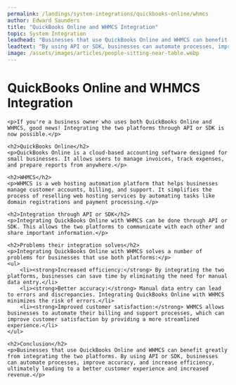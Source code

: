 ```yaml
---
permalink: /landings/system-integrations/quickbooks-online/whmcs
author: Edward Saunders
title: "QuickBooks Online and WHMCS Integration"
topic: System Integration
leadhead: "Businesses that use QuickBooks Online and WHMCS can benefit greatly from integrating the two platforms"
leadtext: "By using API or SDK, businesses can automate processes, improve accuracy, and increase efficiency, ultimately leading to a better customer experience and increased revenue."
image: /assets/images/articles/people-sitting-near-table.webp
---
```

<div class="arttext">	<h1>QuickBooks Online and WHMCS Integration</h1>
	
	<p>If you're a business owner who uses both QuickBooks Online and WHMCS, good news! Integrating the two platforms through API or SDK is now possible.</p>

	<h2>QuickBooks Online</h2>
	<p>QuickBooks Online is a cloud-based accounting software designed for small businesses. It allows users to manage invoices, track expenses, and prepare reports from anywhere.</p>

	<h2>WHMCS</h2>
	<p>WHMCS is a web hosting automation platform that helps businesses manage customer accounts, billing, and support. It simplifies the process of reselling web hosting services by automating tasks like domain registrations and payment processing.</p>

	<h2>Integration through API or SDK</h2>
	<p>Integrating QuickBooks Online with WHMCS can be done through API or SDK. This allows the two platforms to communicate with each other and share important information.</p>

	<h2>Problems their integration solves</h2>
	<p>Integrating QuickBooks Online with WHMCS solves a number of problems for businesses that use both platforms:</p>
	<ul>
		<li><strong>Increased efficiency:</strong> By integrating the two platforms, businesses can save time by eliminating the need for manual data entry.</li>
		<li><strong>Better accuracy:</strong> Manual data entry can lead to errors and discrepancies. Integrating QuickBooks Online with WHMCS minimizes the risk of errors.</li>
		<li><strong>Improved customer satisfaction:</strong> WHMCS allows businesses to automate their billing and support processes, which can improve customer satisfaction by providing a more streamlined experience.</li>
	</ul>

	<h2>Conclusion</h2>
	<p>Businesses that use QuickBooks Online and WHMCS can benefit greatly from integrating the two platforms. By using API or SDK, businesses can automate processes, improve accuracy, and increase efficiency, ultimately leading to a better customer experience and increased revenue.</p>
</div>